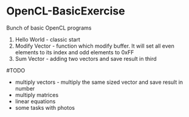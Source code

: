 # OpenCL-BasicExercise
Bunch of basic OpenCL programs

1. Hello World - classic start
2. Modify Vector - function which modify buffer. It will set all even elements to its index and odd elements to 0xFF
3. Sum Vector - adding two vectors and save result in third

#TODO
- multiply vectors - multiply the same sized vector and save result in number
- multiply matrices 
- linear equations
- some tasks with photos

